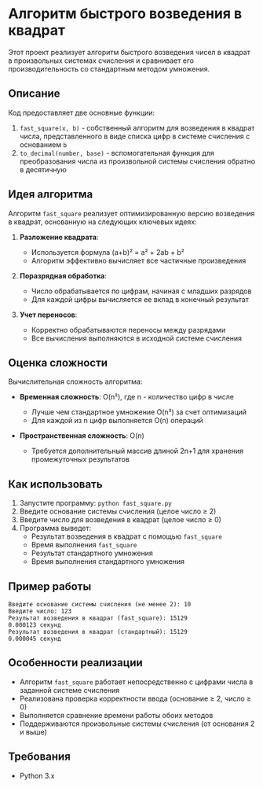 # Алгоритм быстрого возведения в квадрат

Этот проект реализует алгоритм быстрого возведения чисел в квадрат в произвольных системах счисления и сравнивает его производительность со стандартным методом умножения.

## Описание

Код предоставляет две основные функции:
1. `fast_square(x, b)` - собственный алгоритм для возведения в квадрат числа, представленного в виде списка цифр в системе счисления с основанием `b`
2. `to_decimal(number, base)` - вспомогательная функция для преобразования числа из произвольной системы счисления обратно в десятичную

## Идея алгоритма

Алгоритм `fast_square` реализует оптимизированную версию возведения в квадрат, основанную на следующих ключевых идеях:

1. **Разложение квадрата**:
   - Используется формула (a+b)² = a² + 2ab + b²
   - Алгоритм эффективно вычисляет все частичные произведения

2. **Поразрядная обработка**:
   - Число обрабатывается по цифрам, начиная с младших разрядов
   - Для каждой цифры вычисляется ее вклад в конечный результат

3. **Учет переносов**:
   - Корректно обрабатываются переносы между разрядами
   - Все вычисления выполняются в исходной системе счисления

## Оценка сложности

Вычислительная сложность алгоритма:
- **Временная сложность**: O(n²), где n - количество цифр в числе
  - Лучше чем стандартное умножение O(n²) за счет оптимизаций
  - Для каждой из n цифр выполняется O(n) операций

- **Пространственная сложность**: O(n)
  - Требуется дополнительный массив длиной 2n+1 для хранения промежуточных результатов

## Как использовать

1. Запустите программу: `python fast_square.py`
2. Введите основание системы счисления (целое число ≥ 2)
3. Введите число для возведения в квадрат (целое число ≥ 0)
4. Программа выведет:
   - Результат возведения в квадрат с помощью `fast_square`
   - Время выполнения `fast_square`
   - Результат стандартного умножения
   - Время выполнения стандартного умножения

## Пример работы

```
Введите основание системы счисления (не менее 2): 10
Введите число: 123
Результат возведения в квадрат (fast_square): 15129
0.000123 секунд
Результат возведения в квадрат (стандартный): 15129
0.000045 секунд
```

## Особенности реализации

- Алгоритм `fast_square` работает непосредственно с цифрами числа в заданной системе счисления
- Реализована проверка корректности ввода (основание ≥ 2, число ≥ 0)
- Выполняется сравнение времени работы обоих методов
- Поддерживаются произвольные системы счисления (от основания 2 и выше)

## Требования

- Python 3.x